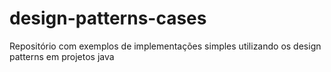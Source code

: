 # design-patterns-cases
Repositório com exemplos de implementações simples utilizando os design patterns em projetos java
